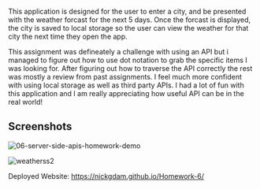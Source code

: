 This application is designed for the user to enter a city, and be presented with the weather forcast for the next 5 days.  Once the forcast is displayed, 
the city is saved to local storage so the user can view the weather for that city the next time they open the app.  

This assignment was defineately a challenge with using an API but i managed to figure out how to use dot notation to grab the specific items I was looking for. After figuring out how to traverse the API correctly the rest was mostly a review from past assignments. I feel much more confident with using local storage as well as third party APIs. I had a lot of fun with this application and I am really appreciating how useful API can be in the real world! 

## Screenshots
![06-server-side-apis-homework-demo](https://user-images.githubusercontent.com/68656660/96189088-dd7ed380-0f0d-11eb-89b4-0727cb7804bb.png)

![weatherss2](https://user-images.githubusercontent.com/68656660/96189305-3e0e1080-0f0e-11eb-92a7-b1900b895586.png)









Deployed Website: https://nickgdam.github.io/Homework-6/





















